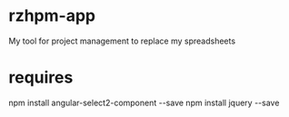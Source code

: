 # rzhpm-app
My tool for project management to replace my spreadsheets

# requires
npm install angular-select2-component --save
npm install jquery --save
